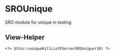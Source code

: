 # SROUnique
SRO module for unique in testing

## View-Helper

````phtml
<?= $this->uniqueKillListPServerSROUnique(10) ?>
````

